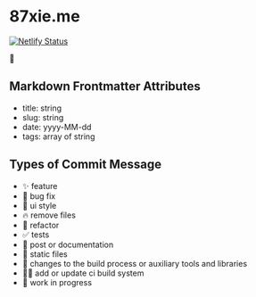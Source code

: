 # 87xie.me

[![Netlify Status](https://api.netlify.com/api/v1/badges/cda878c2-d3a9-4edd-b46e-55ccbaeb1617/deploy-status)](https://app.netlify.com/sites/87xie/deploys)

📖

## Markdown Frontmatter Attributes

- title: string
- slug: string
- date: yyyy-MM-dd
- tags: array of string

## Types of Commit Message

- ✨ feature
- 🐛 bug fix
- 💄 ui style
- 🔥 remove files
- 💅 refactor
- ✅ tests
- 📝 post or documentation
- 🍱 static files
- 🏡 changes to the build process or auxiliary tools and libraries
- 👷‍♂️ add or update ci build system
- 🚧 work in progress
